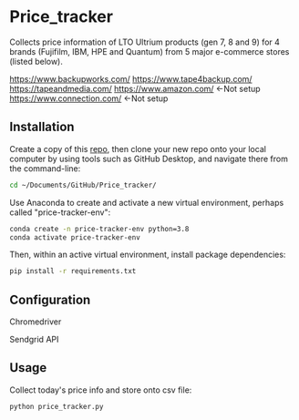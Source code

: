 # Price_tracker

Collects price information of LTO Ultrium products (gen 7, 8 and 9) for 4 brands (Fujifilm, IBM, HPE and Quantum) from 5 major e-commerce stores (listed below).

https://www.backupworks.com/
https://www.tape4backup.com/
https://tapeandmedia.com/
https://www.amazon.com/ <-Not setup
https://www.connection.com/ <-Not setup

## Installation
Create a copy of this [repo](https://github.com/K-Fukasawa/Price_tracker), then clone your new repo onto your local computer by using tools such as GitHub Desktop, and navigate there from the command-line:

```sh
cd ~/Documents/GitHub/Price_tracker/
```

Use Anaconda to create and activate a new virtual environment, perhaps called "price-tracker-env":

```sh
conda create -n price-tracker-env python=3.8
conda activate price-tracker-env
```

Then, within an active virtual environment, install package dependencies:

```sh
pip install -r requirements.txt
```

## Configuration
Chromedriver



Sendgrid API



## Usage
Collect today's price info and store onto csv file:

```sh
python price_tracker.py
```
